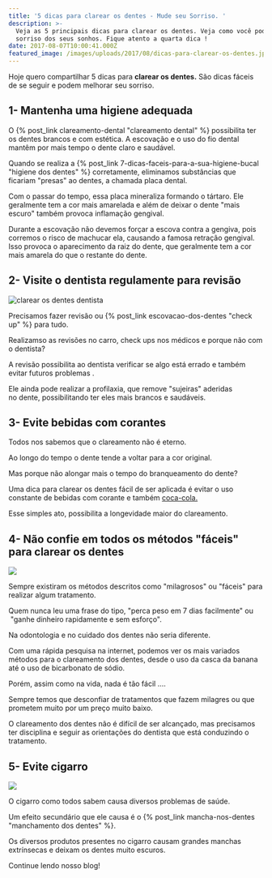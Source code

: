 ```yaml
---
title: '5 dicas para clarear os dentes - Mude seu Sorriso. '
description: >-
  Veja as 5 principais dicas para clarear os dentes. Veja como você pode ter o
  sorriso dos seus sonhos. Fique atento a quarta dica !
date: 2017-08-07T10:00:41.000Z
featured_image: /images/uploads/2017/08/dicas-para-clarear-os-dentes.jpg
---
```

Hoje quero compartilhar 5 dicas para **clarear os dentes.** São dicas fáceis de se seguir e podem melhorar seu sorriso.

## **1- Mantenha uma higiene adequada**

O {% post_link clareamento-dental "clareamento dental" %} possibilita ter os dentes brancos e com estética. A escovação e o uso do fio dental mantêm por mais tempo o dente claro e saudável. 

Quando se realiza a {% post_link 7-dicas-faceis-para-a-sua-higiene-bucal "higiene dos dentes" %} corretamente, eliminamos substâncias que ficariam "presas" ao dentes, a chamada placa dental.

Com o passar do tempo, essa placa mineraliza formando o tártaro. Ele geralmente tem a cor mais amarelada e além de deixar o dente "mais escuro" também provoca inflamação gengival. 

Durante a escovação não devemos forçar a escova contra a gengiva, pois corremos o risco de machucar ela, causando a famosa retração gengival. Isso provoca o aparecimento da raiz do dente, que geralmente tem a cor mais amarela do que o restante do dente.

## **2- Visite o dentista regulamente para revisão**

![clarear os dentes dentista](/images/uploads/2017/08/clarear-os-dentes-facil.jpg) 

Precisamos fazer revisão ou {% post_link escovacao-dos-dentes "check up" %} para tudo. 

Realizamso as revisões no carro, check ups nos médicos e porque não com o dentista? 

A revisão possibilita ao dentista verificar se algo está errado e também evitar futuros problemas . 

Ele ainda pode realizar a profilaxia, que remove "sujeiras" aderidas no dente, possibilitando ter eles mais brancos e saudáveis. 

## **3- Evite bebidas com corantes**

Todos nos sabemos que o clareamento não é eterno. 

Ao longo do tempo o dente tende a voltar para a cor original. 

Mas porque não alongar mais o tempo do branqueamento do dente? 

Uma dica para clarear os dentes fácil de ser aplicada é evitar o uso constante de bebidas com corante e também [coca-cola.](http://www.cocacola.com.br/pt/home/) 

Esse simples ato, possibilita a longevidade maior do clareamento.

## **4- Não confie em todos os métodos "fáceis" para clarear os dentes**

![](/images/uploads/2017/08/5-dicas-para-clarear-os-dentes.jpg) 

Sempre existiram os métodos descritos como "milagrosos" ou "fáceis" para realizar algum tratamento.

Quem nunca leu uma frase do tipo, "perca peso em 7 dias facilmente" ou  "ganhe dinheiro rapidamente e sem esforço". 

Na odontologia e no cuidado dos dentes não seria diferente. 

Com uma rápida pesquisa na internet, podemos ver os mais variados métodos para o clareamento dos dentes, desde o uso da casca da banana até o uso de bicarbonato de sódio. 

Porém, assim como na vida, nada é tão fácil .... 

Sempre temos que desconfiar de tratamentos que fazem milagres ou que prometem muito por um preço muito baixo. 

O clareamento dos dentes não é difícil de ser alcançado, mas precisamos ter disciplina e seguir as orientações do dentista que está conduzindo o tratamento. 

## **5- Evite cigarro**

![](/images/uploads/2017/08/Clarear-os-dentes-dicas.jpg) 

O cigarro como todos sabem causa diversos problemas de saúde.

Um efeito secundário que ele causa é o {% post_link mancha-nos-dentes "manchamento dos dentes" %}. 

Os diversos produtos presentes no cigarro causam grandes manchas extrínsecas e deixam os dentes muito escuros.   

Continue lendo nosso blog!
